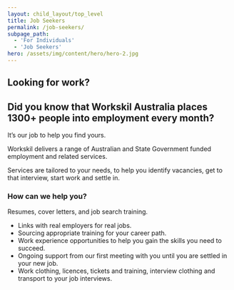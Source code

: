 ```yaml
---
layout: child_layout/top_level
title: Job Seekers
permalink: /job-seekers/
subpage_path:
  - 'For Individuals'
  - 'Job Seekers'
hero: /assets/img/content/hero/hero-2.jpg
---
```


## Looking for work?

## Did you know that Workskil Australia places 1300+ people into employment every month?

It’s our job to help you find yours.

Workskil delivers a range of Australian and State Government funded employment and related services.

Services are tailored to your needs, to help you identify vacancies, get to that interview, start work and settle in.

### How can we help you?

Resumes, cover letters, and job search training.

* Links with real employers for real jobs.
* Sourcing appropriate training for your career path.
* Work experience opportunities to help you gain the skills you need to succeed.
* Ongoing support from our first meeting with you until you are settled in your new job.
* Work clothing, licences, tickets and training, interview clothing and transport to your job interviews.